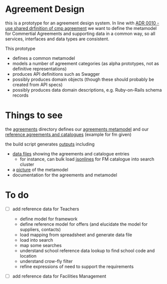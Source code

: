 
# Agreement Design

this is a prototype for an agreement design system. In line with 
[ADR 0010 - use shared drfinition of cmp agreement](https://github.com/Crown-Commercial-Service/CCS-Architecture-Decision-Records/blob/master/doc/adr/0010-use-shared-definition-of-cmp-agreement-when-building-all-cmp-services.md) we want to define the metamodel
for Commertial Agreements and supporting data in a common way, so all
services, interfaces and data types are consistent. 

This prototype

- defines a common metamodel
- models a number of agreement categories (as alpha prototypes, not as definitive representations)
- produces API definitions such as Swagger
- possibly produces domain objects (though these should probably be created from API specs)
- possibly produces data domain descriptions, e.g. Ruby-on-Rails schema records


# Things to see

the [agreements](agreements/) directory defines our [agreements metamodel](model/agreement.rb) and our 
[reference agreements and catalogues](model/fm.rb) 
(example for fm given)

the build script generates [outputs](gen) including

- [data files](gen/data) showing the agreements and catalogue entries
   - for instance, can bulk load [jsonlines](gen/data/fm_catalogue.jsonlines) for FM catalogue into search cluster
- a [picture](gen/images/metamodel.jpg) of the metamodel
- documentation for the agreements and metamodel


# To do

- [ ] add reference data for Teachers
    - define model for framework
    - define reference model for offers (and elucidate the model for suppliers, contacts)
    - load mapping from spreadsheet and generate data file
    - load into search
    - map some searches
    - understand school reference data lookup to find school code and location
    - understand crow-fly filter
    - refine expressions of need to support the requirements
- [ ] add reference data for Facilities Management


